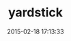 ---
layout: post
title:  "yardstick"
repo:   "dkubb/yardstick"
date:   2015-02-18 17:13:33
gemurl: https://github.com/dkubb/yardstick
---
